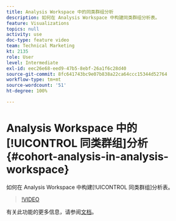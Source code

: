 ```yaml
---
title: Analysis Workspace 中的同类群组分析
description: 如何在 Analysis Workspace 中构建同类群组分析表。
feature: Visualizations
topics: null
activity: use
doc-type: feature video
team: Technical Marketing
kt: 2135
role: User
level: Intermediate
exl-id: eec26e68-eed9-47b5-8ebf-26a1f6c28d40
source-git-commit: 8fc641743bc9e07b838a22ca64ccc15344d52764
workflow-type: tm+mt
source-wordcount: '51'
ht-degree: 100%

---
```


# Analysis Workspace 中的[!UICONTROL 同类群组]分析 {#cohort-analysis-in-analysis-workspace}

如何在 Analysis Workspace 中构建[!UICONTROL 同类群组]分析表。

>[!VIDEO](https://video.tv.adobe.com/v/23990/?quality=12&learn=on)

有关此功能的更多信息，请参阅[文档](https://experienceleague.adobe.com/docs/analytics/analyze/analysis-workspace/visualizations/cohort-table/cohort-analysis.html?lang=zh-Hans)。
